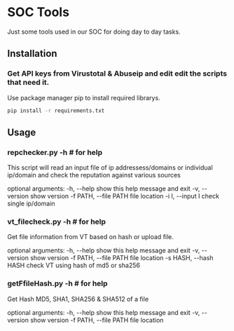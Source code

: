 # SOC Tools 

Just some tools used in our SOC for doing day to day  tasks. 

## Installation 
### Get API keys from Virustotal & Abuseip and edit edit the  scripts that need it. 

Use package manager pip to install required librarys. 

```bash
pip install -r requirements.txt
```

## Usage

### repchecker.py -h # for help
This script will read an input file of ip addressess/domains or individual ip/domain and check the reputation against
various sources

optional arguments:
  -h, --help            show this help message and exit
  -v, --version         show version
  -f PATH, --file PATH  file location
  -i I, --input I       check single ip/domain


### vt_filecheck.py -h # for help
Get file information from VT based on hash or upload file.

optional arguments:
  -h, --help            show this help message and exit
  -v, --version         show version
  -f PATH, --file PATH  file location
  -s HASH, --hash HASH  check VT using hash of md5 or sha256

### getFfileHash.py  -h # for help
Get Hash MD5, SHA1, SHA256 & SHA512 of a file

optional arguments:
  -h, --help            show this help message and exit
  -v, --version         show version
  -f PATH, --file PATH  file location